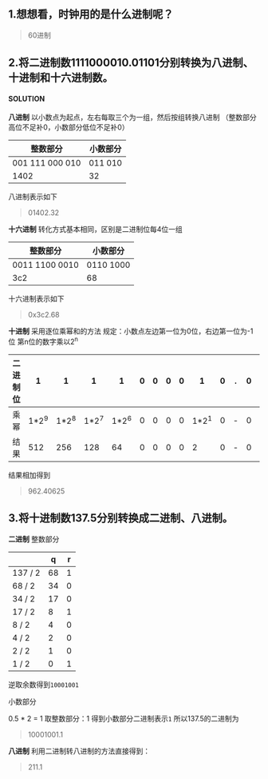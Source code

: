 ## 1.想想看，时钟用的是什么进制呢？

> 60进制

## 2.将二进制数1111000010.01101分别转换为八进制、十进制和十六进制数。
#### SOLUTION
**八进制**
以小数点为起点，左右每取三个为一组，然后按组转换八进制
（整数部分高位不足补0，小数部分低位不足补0）

| 整数部分 | 小数部分 |
| -------- | -------- |
| 001 111 000 010 |011 010|
| 1402 | 32 |

八进制表示如下

> 01402.32

**十六进制**
转化方式基本相同，区别是二进制位每4位一组

| 整数部分 | 小数部分 |
| -------- | -------- |
| 0011 1100 0010 |0110 1000|
| 3c2 | 68 |

十六进制表示如下

> 0x3c2.68

**十进制**
采用逐位乘幂和的方法
规定：小数点左边第一位为0位，右边第一位为-1位
第n位的数字乘以2<sup>n</sup>

| 二进制位 |1|1|1|1|0|0|0|0|1|0|.|0|1|1|0|1|
|-|-|-|-|-|-|-|-|-|-|-|-|-|-|-|-|-|
|乘幂|1*2<sup>9</sup>|1*2<sup>8</sup>|1*2<sup>7</sup>|1*2<sup>6</sup>|0|0|0|0|1*2<sup>1</sup>|0|-|0|1*2<sup>-2</sup>|1*2<sup>-3</sup>|0|1*2<sup>-5</sup>|
|结果|512|256|128|64|0|0|0|0|2|0|-|0|0.25|0.125|0|0.03125|

结果相加得到

> 962.40625

## 3.将十进制数137.5分别转换成二进制、八进制。

**二进制**
整数部分

|     | q | r |
| - | - | - |
| 137 / 2 | 68 | 1 |
| 68 / 2 | 34 | 0 |
| 34 / 2 | 17 | 0 |
| 17 / 2 | 8  | 1 |
| 8  / 2 | 4  | 0 |
| 4  / 2 | 2  | 0 |
| 2  / 2 | 1  | 0 |
| 1  / 2 | 0  | 1 |

逆取余数得到`10001001`

小数部分

0.5 * 2 = 1
取整数部分：1
得到小数部分二进制表示`1`
所以137.5的二进制为

> 10001001.1

**八进制**
利用二进制转八进制的方法直接得到：

> 211.1
